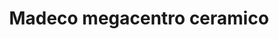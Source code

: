---
title: "Madeco megacentro ceramico"
url: /cuenca/madeco-megacentro-ceramico/
shop: supermercado
---